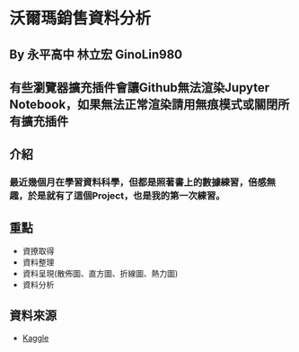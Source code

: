 # 沃爾瑪銷售資料分析 
## By 永平高中 林立宏 GinoLin980

## **有些瀏覽器擴充插件會讓Github無法渲染Jupyter Notebook，如果無法正常渲染請用無痕模式或關閉所有擴充插件**

## 介紹
### 最近幾個月在學習資料科學，但都是照著書上的數據練習，倍感無趣，於是就有了這個Project，也是我的第一次練習。
## **重點**
- 資撩取得
- 資料整理
- 資料呈現(散佈圖、直方圖、折線圖、熱力圖)
- 資料分析

## 資料來源
- [Kaggle](https://www.kaggle.com/datasets/mikhail1681/walmart-sales/data)
